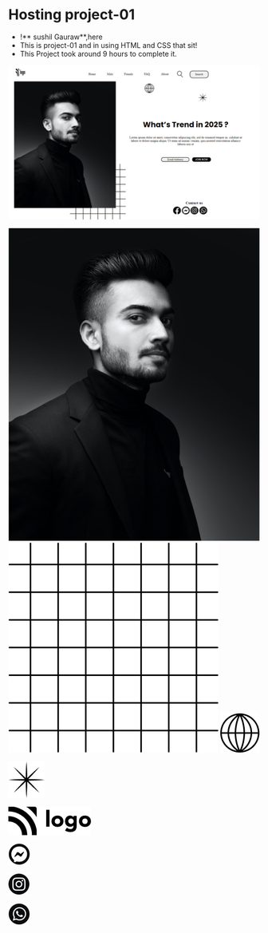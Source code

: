 # Hosting project-01 
+ !** sushil Gauraw**,here
+ This is project-01 and in using HTML and CSS that sit!
+ This Project took around 9 hours to complete it.

![website image ](./image/2022-08-29%2015%2000%2032.png)

![text image](./assets/Image.png)
![square image 2](./assets/squares.png)
![global image](./assets/globe.png)

![stare image](./assets/start.png)

![logo image](./assets/Logo.png)

![image](./assets/Group%20(1).png)

![image](./assets/Group%20(2).png)

![image](./assets/Group%20(3).png)


